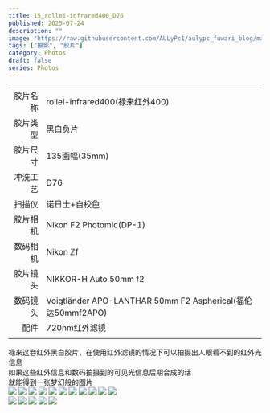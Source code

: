 ```yaml
---
title: 15_rollei-infrared400_D76
published: 2025-07-24
description: ""
image: "https://raw.githubusercontent.com/AULyPc1/aulypc_fuwari_blog/main/picture/mypic/film/15_rollei-infrared400_D76/DSC_1927.webp"
tags: ["摄影", "胶片"]
category: Photos
draft: false
series: Photos
---
```


|          |                                                             |
| -------: | :---------------------------------------------------------- |
| 胶片名称 | rollei-infrared400(禄来红外400)                             |
| 胶片类型 | 黑白负片                                                    |
| 胶片尺寸 | 135画幅(35mm)                                               |
| 冲洗工艺 | D76                                                         |
|   扫描仪 | 诺日士+自校色                                               |
| 胶片相机 | Nikon F2 Photomic(DP-1)                                     |
| 数码相机 | Nikon ℤf                                                    |
| 胶片镜头 | NIKKOR-H Auto 50mm f2                                       |
| 数码镜头 | Voigtländer APO-LANTHAR 50mm F2 Aspherical(福伦达50mmf2APO) |
|     配件 | 720nm红外滤镜                                               |
|          |                                                             |
  
禄来这卷红外黑白胶片，在使用红外滤镜的情况下可以拍摄出人眼看不到的红外光信息  
如果这些红外信息和数码拍摄到的可见光信息后期合成的话  
就能得到一张梦幻般的图片  
<img src="https://raw.githubusercontent.com/AULyPc1/aulypc_fuwari_blog/main/picture/mypic/film/15_rollei-infrared400_D76/DSC_1723.webp" border=0 loading="lazy">
<img src="https://raw.githubusercontent.com/AULyPc1/aulypc_fuwari_blog/main/picture/mypic/film/15_rollei-infrared400_D76/DSC_1732.webp" border=0 loading="lazy">
<img src="https://raw.githubusercontent.com/AULyPc1/aulypc_fuwari_blog/main/picture/mypic/film/15_rollei-infrared400_D76/DSC_1739.webp" border=0 loading="lazy">
<img src="https://raw.githubusercontent.com/AULyPc1/aulypc_fuwari_blog/main/picture/mypic/film/15_rollei-infrared400_D76/DSC_1859.webp" border=0 loading="lazy">
<img src="https://raw.githubusercontent.com/AULyPc1/aulypc_fuwari_blog/main/picture/mypic/film/15_rollei-infrared400_D76/DSC_1862.webp" border=0 loading="lazy">
<img src="https://raw.githubusercontent.com/AULyPc1/aulypc_fuwari_blog/main/picture/mypic/film/15_rollei-infrared400_D76/DSC_1878.webp" border=0 loading="lazy">
<img src="https://raw.githubusercontent.com/AULyPc1/aulypc_fuwari_blog/main/picture/mypic/film/15_rollei-infrared400_D76/DSC_1886.webp" border=0 loading="lazy">
<img src="https://raw.githubusercontent.com/AULyPc1/aulypc_fuwari_blog/main/picture/mypic/film/15_rollei-infrared400_D76/DSC_1894.webp" border=0 loading="lazy">
<img src="https://raw.githubusercontent.com/AULyPc1/aulypc_fuwari_blog/main/picture/mypic/film/15_rollei-infrared400_D76/DSC_1898.webp" border=0 loading="lazy">
<img src="https://raw.githubusercontent.com/AULyPc1/aulypc_fuwari_blog/main/picture/mypic/film/15_rollei-infrared400_D76/DSC_1909.webp" border=0 loading="lazy">
<img src="https://raw.githubusercontent.com/AULyPc1/aulypc_fuwari_blog/main/picture/mypic/film/15_rollei-infrared400_D76/DSC_1910.webp" border=0 loading="lazy">    
<img src="https://raw.githubusercontent.com/AULyPc1/aulypc_fuwari_blog/main/picture/mypic/film/15_rollei-infrared400_D76/DSC_1919.webp" border=0 loading="lazy">
<img src="https://raw.githubusercontent.com/AULyPc1/aulypc_fuwari_blog/main/picture/mypic/film/15_rollei-infrared400_D76/DSC_1924.webp" border=0 loading="lazy">
<img src="https://raw.githubusercontent.com/AULyPc1/aulypc_fuwari_blog/main/picture/mypic/film/15_rollei-infrared400_D76/DSC_1927.webp" border=0 loading="lazy">
<img src="https://raw.githubusercontent.com/AULyPc1/aulypc_fuwari_blog/main/picture/mypic/film/15_rollei-infrared400_D76/DSC_1930.webp" border=0 loading="lazy">
<img src="https://raw.githubusercontent.com/AULyPc1/aulypc_fuwari_blog/main/picture/mypic/film/15_rollei-infrared400_D76/DSC_1938.webp" border=0 loading="lazy">